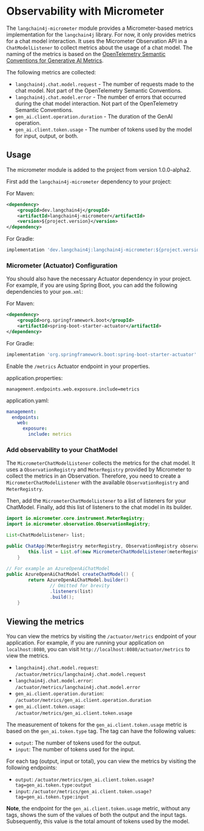# Observability with Micrometer
The `langchain4j-micrometer` module provides a Micrometer-based metrics implementation for the `langchain4j` library. For now, it only provides metrics for a chat model interaction.
It uses the Micrometer Observation API in a `ChatModelListener` to collect metrics about the usage of a chat model. The naming of the metrics is based on the [OpenTelemetry Semantic Conventions for Generative AI Metrics](https://opentelemetry.io/docs/specs/semconv/gen-ai/gen-ai-metrics/). 

The following metrics are collected:

- `langchain4j.chat.model.request` - The number of requests made to the chat model. Not part of the OpenTelemetry Semantic Conventions.
- `langchain4j.chat.model.error` - The number of errors that occurred during the chat model interaction. Not part of the OpenTelemetry Semantic Conventions.
- `gen_ai.client.operation.duration` - The duration of the GenAI operation.
- `gen_ai.client.token.usage` - The number of tokens used by the model for input, output, or both.

## Usage
The micrometer module is added to the project from version 1.0.0-alpha2.

First add the `langchain4j-micrometer` dependency to your project:

For Maven:
```xml
<dependency>
    <groupId>dev.langchain4j</groupId>
    <artifactId>langchain4j-micrometer</artifactId>
    <version>${project.version}</version>
</dependency>
```
For Gradle:
```gradle
implementation 'dev.langchain4j:langchain4j-micrometer:${project.version}'
```

### Micrometer (Actuator) Configuration
You should also have the necessary Actuator dependency in your project. For example, if you are using Spring Boot, you can add the following dependencies to your `pom.xml`:

For Maven:
```xml
<dependency>
    <groupId>org.springframework.boot</groupId>
    <artifactId>spring-boot-starter-actuator</artifactId>
</dependency>
```
For Gradle:
```gradle
implementation 'org.springframework.boot:spring-boot-starter-actuator'
```

Enable the `/metrics` Actuator endpoint in your properties.

application.properties:
```properties
management.endpoints.web.exposure.include=metrics
```
application.yaml:
```yaml
management:
  endpoints:
    web:
      exposure:
        include: metrics
```

### Add observability to your ChatModel
The `MicrometerChatModelListener` collects the metrics for the chat model. It uses a `ObservationRegistry` and `MeterRegistry` provided by Micrometer to collect the metrics in an Observation.
Therefore, you need to create a `MicrometerChatModelListener` with the available `ObservationRegistry` and `MeterRegistry`.

Then, add the `MicrometerChatModelListener` to a list of listeners for your ChatModel.
Finally, add this list of listeners to the chat model in its builder.

```java
import io.micrometer.core.instrument.MeterRegistry;
import io.micrometer.observation.ObservationRegistry;

List<ChatModelListener> list;

public ChatApp(MeterRegistry meterRegistry, ObservationRegistry observationRegistry) {
        this.list = List.of(new MicrometerChatModelListener(meterRegistry, observationRegistry, "azure_openai"));
    }
    
// For example an AzureOpenAiChatModel
public AzureOpenAiChatModel createChatModel() {
        return AzureOpenAiChatModel.builder()
                // Omitted for brevity
                .listeners(list)
                .build();
    }
```

## Viewing the metrics
You can view the metrics by visiting the `/actuator/metrics` endpoint of your application. For example, if you are running your application on `localhost:8080`, you can visit `http://localhost:8080/actuator/metrics` to view the metrics.

- `langchain4j.chat.model.request`: `/actuator/metrics/langchain4j.chat.model.request`
- `langchain4j.chat.model.error`: `/actuator/metrics/langchain4j.chat.model.error`
- `gen_ai.client.operation.duration`: `/actuator/metrics/gen_ai.client.operation.duration`
- `gen_ai.client.token.usage`: `/actuator/metrics/gen_ai.client.token.usage`

The measurement of tokens for the `gen_ai.client.token.usage` metric is based on the `gen_ai.token.type` tag. The tag can have the following values:
- `output`: The number of tokens used for the output.
- `input`: The number of tokens used for the input.

For each tag (output, input or total), you can view the metrics by visiting the following endpoints:
- `output`: `/actuator/metrics/gen_ai.client.token.usage?tag=gen_ai.token.type:output`
- `input`: `/actuator/metrics/gen_ai.client.token.usage?tag=gen_ai.token.type:input`

**Note**, the endpoint for the `gen_ai.client.token.usage` metric, without any tags, shows the sum of the values of both the output and the input tags. Subsequently, this value is the total amount of tokens used by the model. 
